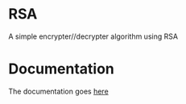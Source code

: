 # RSA
A simple encrypter//decrypter algorithm using RSA

# Documentation
The documentation goes [here](https://github.com/NaelsonDouglas/RSA/blob/master/Documentation.pdf)
